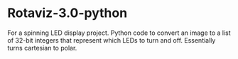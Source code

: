 # Rotaviz-3.0-python
For a spinning LED display project.
Python code to convert an image to a list of 32-bit integers that represent which LEDs to turn and off. Essentially turns cartesian to polar.
